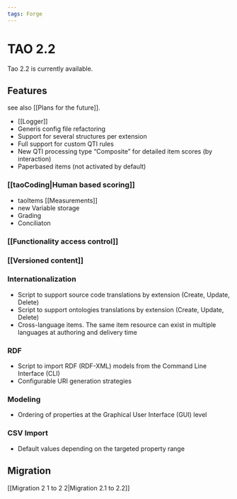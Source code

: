 ```yaml
---
tags: Forge
---
```


TAO 2.2
=======

Tao 2.2 is currently available.

Features
--------

see also [[Plans for the future]].

-   [[Logger]]
-   Generis config file refactoring
-   Support for several structures per extension
-   Full support for custom QTI rules
-   New QTI processing type “Composite” for detailed item scores (by interaction)
-   Paperbased items (not activated by default)

### [[taoCoding|Human based scoring]]

-   taoItems [[Measurements]]
-   new Variable storage
-   Grading
-   Conciliaton

### [[Functionality access control]]

### [[Versioned content]]

### Internationalization

-   Script to support source code translations by extension (Create, Update, Delete)
-   Script to support ontologies translations by extension (Create, Update, Delete)
-   Cross-language items. The same item resource can exist in multiple languages at authoring and delivery time

### RDF

-   Script to import RDF (RDF-XML) models from the Command Line Interface (CLI)
-   Configurable URI generation strategies

### Modeling

-   Ordering of properties at the Graphical User Interface (GUI) level

### CSV Import

-   Default values depending on the targeted property range

Migration
---------

[[Migration 2 1 to 2 2|Migration 2.1 to 2.2]]

